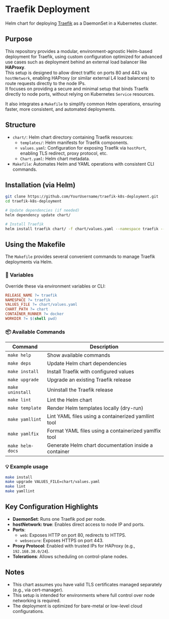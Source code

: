 # Traefik Deployment

Helm chart for deploying [Traefik](https://traefik.io/) as a DaemonSet in a Kubernetes cluster.

## Purpose

This repository provides a modular, environment-agnostic Helm-based deployment for Traefik, using custom configuration optimized for advanced use cases such as deployment behind an external load balancer like **HAProxy**.  
This setup is designed to allow direct traffic on ports 80 and 443 via `hostNetwork`, enabling HAProxy (or similar external L4 load balancers) to route requests directly to the node IPs.  
It focuses on providing a secure and minimal setup that binds Traefik directly to node ports, without relying on Kubernetes `Service` resources.

It also integrates a `Makefile` to simplify common Helm operations, ensuring faster, more consistent, and automated deployments.


## Structure

- `chart/`: Helm chart directory containing Traefik resources:
    - `templates/`: Helm manifests for Traefik components.
    - `values.yaml`: Configuration for exposing Traefik via `hostPort`, enabling TLS redirect, proxy protocol, etc.
    - `Chart.yaml`: Helm chart metadata.
- `Makefile`: Automates Helm and YAML operations with consistent CLI commands.

## Installation (via Helm)

```bash
git clone https://github.com/YourUsername/traefik-k8s-deployment.git
cd traefik-k8s-deployment

# Update dependencies (if needed)
helm dependency update chart/

# Install Traefik
helm install traefik chart/ -f chart/values.yaml --namespace traefik --create-namespace
```

## Using the Makefile

The `Makefile` provides several convenient commands to manage Traefik deployments via Helm.

### 🔧 Variables

Override these via environment variables or CLI:

```makefile
RELEASE_NAME ?= traefik
NAMESPACE ?= traefik
VALUES_FILE ?= chart/values.yaml
CHART_PATH ?= chart
CONTAINER_RUNNER ?= docker
WORKDIR ?= $(shell pwd)
```

### 📦 Available Commands

| Command           | Description                                                        |
|------------------|--------------------------------------------------------------------|
| `make help`        | Show available commands                                            |
| `make deps`        | Update Helm chart dependencies                                    |
| `make install`     | Install Traefik with configured values                            |
| `make upgrade`     | Upgrade an existing Traefik release                               |
| `make uninstall`   | Uninstall the Traefik release                                     |
| `make lint`        | Lint the Helm chart                                               |
| `make template`    | Render Helm templates locally (dry-run)                           |
| `make yamllint`    | Lint YAML files using a containerized yamllint tool               |
| `make yamlfix`     | Format YAML files using a containerized yamlfix tool              |
| `make helm-docs`   | Generate Helm chart documentation inside a container              |

### 💡 Example usage

```bash
make install
make upgrade VALUES_FILE=chart/values.yaml
make lint
make yamllint
```

## Key Configuration Highlights

- **DaemonSet**: Runs one Traefik pod per node.
- **hostNetwork: true**: Enables direct access to node IP and ports.
- **Ports**: 
  - `web`: Exposes HTTP on port 80, redirects to HTTPS.
  - `websecure`: Exposes HTTPS on port 443.
- **Proxy Protocol**: Enabled with trusted IPs for HAProxy (e.g., `192.168.30.0/24`).
- **Tolerations**: Allows scheduling on control-plane nodes.

## Notes

- This chart assumes you have valid TLS certificates managed separately (e.g., via cert-manager).
- This setup is intended for environments where full control over node networking is required.
- The deployment is optimized for bare-metal or low-level cloud configurations.